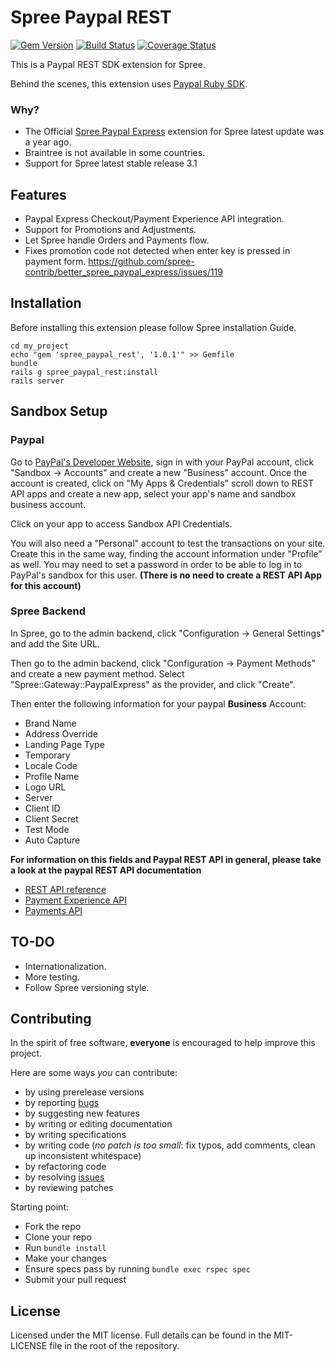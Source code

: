 # Spree Paypal REST
[![Gem Version](https://badge.fury.io/rb/spree_paypal_rest.svg)](https://badge.fury.io/rb/spree_paypal_rest)
[![Build Status](https://travis-ci.org/hugomarquez/spree_paypal_rest.svg?branch=master)](https://travis-ci.org/hugomarquez/spree_paypal_rest)
[![Coverage Status](https://coveralls.io/repos/github/hugomarquez/spree_paypal_rest/badge.svg?branch=master)](https://coveralls.io/github/hugomarquez/spree_paypal_rest?branch=master)


This is a Paypal REST SDK extension for Spree.

Behind the scenes, this extension uses [Paypal Ruby SDK](https://github.com/paypal/PayPal-Ruby-SDK).

### Why?
* The Official [Spree Paypal Express](https://github.com/spree-contrib/better_spree_paypal_express) extension for Spree latest update was a year ago.
* Braintree is not available in some countries.
* Support for Spree latest stable release 3.1

## Features
* Paypal Express Checkout/Payment Experience API integration.
* Support for Promotions and Adjustments.
* Let Spree handle Orders and Payments flow.
* Fixes promotion code not detected when enter key is pressed in payment form. https://github.com/spree-contrib/better_spree_paypal_express/issues/119

## Installation
Before installing this extension please follow Spree installation Guide.
    
    cd my_project
    echo "gem 'spree_paypal_rest', '1.0.1'" >> Gemfile
    bundle
    rails g spree_paypal_rest:install
    rails server
        
## Sandbox Setup

### Paypal

Go to [PayPal's Developer Website](https://developer.paypal.com/), sign in with your PayPal account, click "Sandbox -> Accounts" and create a new "Business" account. Once the account is created, click on "My Apps & Credentials" scroll down to REST API apps and create a new app, select your app's name and sandbox business account.

Click on your app to access Sandbox API Credentials.

You will also need a "Personal" account to test the transactions on your site. Create this in the same way, finding the account information under "Profile" as well. You may need to set a password in order to be able to log in to PayPal's sandbox for this user. **(There is no need to create a REST API App for this account)**

### Spree Backend

In Spree, go to the admin backend, click "Configuration -> General Settings" and add the Site URL.

Then go to the admin backend, click "Configuration -> Payment Methods" and create a new payment method. Select "Spree::Gateway::PaypalExpress" as the provider, and click "Create".

Then enter the following information for your paypal **Business** Account:
* Brand Name
* Address Override
* Landing Page Type
* Temporary
* Locale Code
* Profile Name
* Logo URL
* Server
* Client ID
* Client Secret
* Test Mode
* Auto Capture

**For information on this fields and Paypal REST API in general, please take a look at the paypal REST API documentation**

* [REST API reference](https://developer.paypal.com/docs/api/)
* [Payment Experience API](https://developer.paypal.com/docs/api/payment-experience/)
* [Payments API](https://developer.paypal.com/docs/api/payments/)

## TO-DO
* Internationalization.
* More testing.
* Follow Spree versioning style.


## Contributing

In the spirit of free software, **everyone** is encouraged to help improve this project.

Here are some ways *you* can contribute:

* by using prerelease versions
* by reporting [bugs][2]
* by suggesting new features
* by writing or editing documentation
* by writing specifications
* by writing code (*no patch is too small*: fix typos, add comments, clean up inconsistent whitespace)
* by refactoring code
* by resolving [issues][2]
* by reviewing patches

Starting point:

* Fork the repo
* Clone your repo
* Run `bundle install`
* Make your changes
* Ensure specs pass by running `bundle exec rspec spec`
* Submit your pull request

[2]: https://github.com/spree/better_spree_paypal_express/issues

## License
Licensed under the MIT license. Full details can be found in the MIT-LICENSE file in the root of the repository.